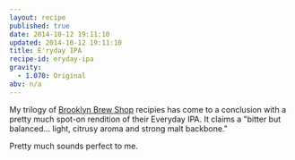 ```yaml
---
layout: recipe
published: true
date: 2014-10-12 19:11:10
updated: 2014-10-12 19:11:10
title: E'ryday IPA
recipe-id: eryday-ipa
gravity:
  - 1.070: Original
abv: n/a
---
```


My trilogy of [Brooklyn Brew Shop](http://brooklynbrewshop.com/) recipies has come to a conclusion with a pretty much spot-on rendition of their Everyday IPA. It claims a "bitter but balanced... light, citrusy aroma and strong malt backbone."

Pretty much sounds perfect to me.